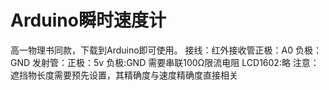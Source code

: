 # Arduino瞬时速度计
高一物理书同款，下载到Arduino即可使用。
接线：红外接收管正极：A0 负极：GND
发射管：正极：5v 负极:GND 需要串联100Ω限流电阻
LCD1602:略
注意：遮挡物长度需要预先设置，其精确度与速度精确度直接相关
